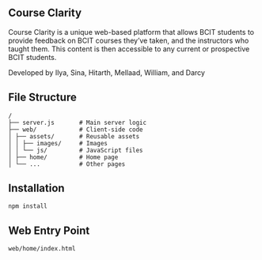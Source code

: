 Course Clarity
---------------------------

Course Clarity is a unique web-based platform that allows BCIT students to provide feedback on BCIT courses they’ve taken, and the instructors who taught them. This content is then accessible to any current or prospective BCIT students.

Developed by Ilya, Sina, Hitarth, Mellaad, William, and Darcy


## File Structure
```
/
├── server.js       # Main server logic
├── web/            # Client-side code
│ ├── assets/       # Reusable assets
│ │ ├── images/     # Images
│ │ └── js/         # JavaScript files
│ ├── home/         # Home page
│ └── ...           # Other pages
```

## Installation
```
npm install
```

## Web Entry Point
`web/home/index.html`